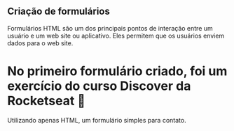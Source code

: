 ## Criação de formulários

Formulários HTML são um dos principais pontos de interação entre um usuário e um web site ou aplicativo. Eles permitem que os usuários enviem dados para o web site. 

# No primeiro formulário criado, foi um exercício do curso Discover da Rocketseat 🚀
Utilizando apenas HTML, um formulário simples para contato.
